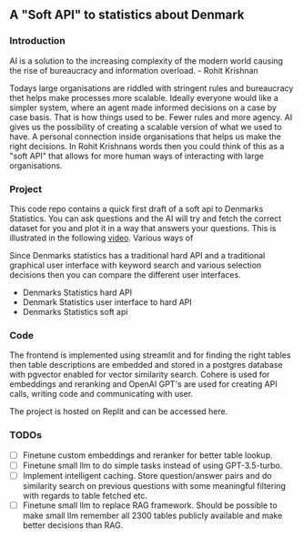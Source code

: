 ## A "Soft API" to statistics about Denmark

### Introduction

AI is a solution to the increasing complexity of the modern world causing the rise of bureaucracy and information overload. - Rohit Krishnan

Todays large organisations are riddled with stringent rules and bureaucracy thet helps make processes more scalable. Ideally everyone would like a simpler system, where an agent made informed decisions on a case by case basis. That is how things used to be. Fewer rules and more agency.
AI gives us the possibility of creating a scalable version of what we used to have. A personal connection inside organisations that helps us make the right decisions.
In Rohit Krishnans words then you could think of this as a "soft API" that allows for more human ways of interacting with large organisations.

### Project

This code repo contains a quick first draft of a soft api to Denmarks Statistics. You can ask questions and the AI will try and fetch the correct dataset for you and plot it in a way that answers your questions. This is illustrated in the following [video](https://youtu.be/pBPuyM_DMk4). Various ways of



Since Denmarks statistics has a traditional hard API and a traditional graphical user interface with keyword search and various selection decisions then you can compare the different user interfaces.

 - Denmarks Statistics hard API
 - Denmark Statistics user interface to hard API
 - Denmarks Statistics soft api

### Code

The frontend is implemented using streamlit and for finding the right tables then table descriptions are embedded and stored in a postgres database with pgvector enabled for vector similarity search.
Cohere is used for embeddings and reranking and OpenAI GPT's are used for creating API calls, writing code and communicating with user.

The project is hosted on Replit and can be accessed here.

### TODOs
- [ ] Finetune custom embeddings and reranker for better table lookup.
- [ ] Finetune small llm to do simple tasks instead of using GPT-3.5-turbo.
- [ ] Implement intelligent caching. Store question/answer pairs and do similarity search on previous questions with some meaningful filtering with regards to table fetched etc.
- [ ] Finetune small llm to replace RAG framework. Should be possible to make small llm remember all 2300 tables publicly available and make better decisions than RAG.
